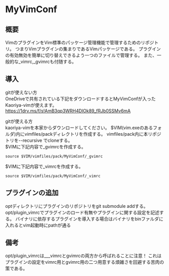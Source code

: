 # MyVimConf

## 概要
VimのプラグインをVim標準のパッケージ管理機能で管理するためのリポジトリ。
つまりVimプラグインの集まりであるVimパッケージである。
プラグインの有効無効を簡単に切り替えできるよう一つのファイルで管理する。
また、一般的な_vimrc,_gvimrcも付随する。

## 導入
gitが使えない方  
OneDriveで共有されている下記をダウンロードするとMyVimConfが入ったKaoriya-vimが使えます。
https://1drv.ms/f/s!AmB3qp3WRH4DlOk89_fRJb0SSMv6mA

gitが使える方  
kaoriya-vimを本家からダウンロードしてください。
$VIM(vim.exeのあるフォルダ)内にvimfiles/packディレクトリを作成する。
vimfiles/pack内に本リポジトリを--recursive でcloneする。  
$VIMに下記内容で_gvimrcを作成する。  
~~~
source $VIM/vimfiles/pack/MyVimConf/_gvimrc
~~~
$VIMに下記内容で_vimrcを作成する。  
~~~
source $VIM/vimfiles/pack/MyVimConf/_vimrc
~~~

## プラグインの追加
optディレクトリにプラグインのリポジトリをgit submodule addする。
opt/plugin_vimrcでプラグインのロード有無やプラグインに関する設定を記述する。
バイナリに依存するプラグインを導入する場合はバイナリをbinファルダに入れるとvim起動時にpathが通る

## 備考
opt/plugin_vimrcは___vimrcとgvimrcの両方から呼ばれることに注意！
これはプラグインの設定をvimrc用とgvimrc用の二つ用意する煩雑さを回避する苦肉の策である。
